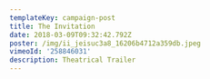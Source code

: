 ```yaml
---
templateKey: campaign-post
title: The Invitation
date: 2018-03-09T09:32:42.792Z
poster: /img/ii_jeisuc3a8_16206b4712a359db.jpeg
vimeoId: '258846031'
description: Theatrical Trailer
---
```


